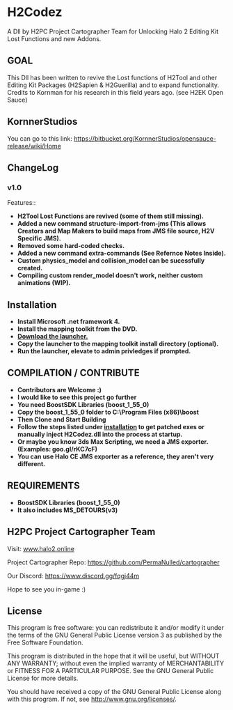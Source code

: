 # H2Codez
A Dll by H2PC Project Cartographer Team for Unlocking Halo 2 Editing Kit Lost Functions and new Addons.

## GOAL ##

This Dll has been written to revive the Lost functions of H2Tool and other Editing Kit Packages (H2Sapien & H2Guerilla) and to expand functionality.
Credits to Kornman for his research in this field years ago. (see H2EK Open Sauce)

## KornnerStudios ##
You can go to this link:
https://bitbucket.org/KornnerStudios/opensauce-release/wiki/Home

## ChangeLog ##
### v1.0 ###
Features::
* __H2Tool Lost Functions are revived (some of them still missing).__
* __Added a new command structure-import-from-jms (This allows Creators and Map Makers to build maps from JMS file source, H2V Specific JMS).__
* __Removed some hard-coded checks.__
* __Added a new command extra-commands (See Refernce Notes Inside).__
* __Custom physics_model and collision_model can be sucessfully created.__
* __Compiling custom render_model doesn't work, neither custom animations (WIP).__

## Installation
* __Install Microsoft .net framework 4.__
* __Install the mapping toolkit from the DVD.__
* __[Download the launcher.](https://ci.appveyor.com/api/projects/num0005/h2-toolkit-launcher/artifacts/Launcher/bin/Release/H2CodezLauncher.exe
)__
* __Copy the launcher to the mapping toolkit install directory (optional).__
* __Run the launcher, elevate to admin privledges if prompted.__

## COMPILATION / CONTRIBUTE ##
* __Contributors are Welcome :)__
* __I would like to see this project go further__
* __You need BoostSDK Libraries (boost_1_55_0)__
* __Copy the boost_1_55_0 folder to C:\Program Files (x86)\boost__
* __Then Clone and Start Building__
* __Follow the steps listed under [installation](#installation) to get patched exes or manually inject H2Codez.dll into the process at startup.__
* __Or maybe you know 3ds Max Scripting, we need a JMS exporter. (Examples: goo.gl/rKC7cF)__
* __You can use Halo CE JMS exporter as a reference, they aren't very different.__

## REQUIREMENTS ##
- __BoostSDK Libraries (boost_1_55_0)__
- __It also includes MS_DETOURS(v3)__

## H2PC Project Cartographer Team ##
Visit: www.halo2.online 

Project Cartographer Repo: https://github.com/PermaNulled/cartographer

Our Discord: https://www.discord.gg/fqgj44m

Hope to see you in-game :)

## License ##
This program is free software: you can redistribute it and/or modify
it under the terms of the GNU General Public License version 3 as published by
the Free Software Foundation.

This program is distributed in the hope that it will be useful,
but WITHOUT ANY WARRANTY; without even the implied warranty of
MERCHANTABILITY or FITNESS FOR A PARTICULAR PURPOSE.  See the
GNU General Public License for more details.

You should have received a copy of the GNU General Public License
along with this program.  If not, see http://www.gnu.org/licenses/.
